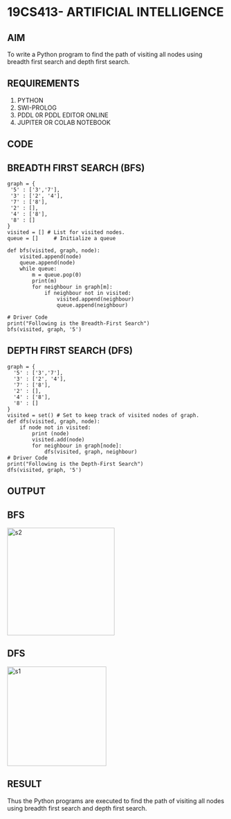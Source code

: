 # 19CS413- ARTIFICIAL INTELLIGENCE

## AIM
To write a Python program to find the path of visiting all nodes using breadth first search and depth first search.

## REQUIREMENTS 
1. PYTHON
2. SWI-PROLOG
3. PDDL 0R PDDL EDITOR ONLINE
4. JUPITER OR COLAB NOTEBOOK 

## CODE

## BREADTH FIRST SEARCH (BFS)

```
graph = {
 '5' : ['3','7'],
 '3' : ['2', '4'],
 '7' : ['8'],
 '2' : [],
 '4' : ['8'],
 '8' : []
}
visited = [] # List for visited nodes.
queue = []     # Initialize a queue

def bfs(visited, graph, node):
    visited.append(node)
    queue.append(node)
    while queue:
        m = queue.pop(0) 
        print(m) 
        for neighbour in graph[m]:
            if neighbour not in visited:
                visited.append(neighbour)
                queue.append(neighbour)

# Driver Code
print("Following is the Breadth-First Search")
bfs(visited, graph, '5')
```

## DEPTH FIRST SEARCH (DFS)

```
graph = {
  '5' : ['3','7'],
  '3' : ['2', '4'],
  '7' : ['8'],
  '2' : [],
  '4' : ['8'],
  '8' : []
}
visited = set() # Set to keep track of visited nodes of graph.
def dfs(visited, graph, node):
    if node not in visited:
        print (node)
        visited.add(node)
        for neighbour in graph[node]:
            dfs(visited, graph, neighbour)
# Driver Code
print("Following is the Depth-First Search")
dfs(visited, graph, '5')
```

## OUTPUT

## BFS

<img width="248" alt="s2" src="https://github.com/SmritiManikand/AI_Lab_2023-24/assets/113674204/f9b70b5e-2b63-4079-bfc4-84cd9da2541b">

## DFS

<img width="229" alt="s1" src="https://github.com/SmritiManikand/AI_Lab_2023-24/assets/113674204/9806fea1-b0d6-4d31-a434-3e64f3f71d53">

## RESULT
Thus the Python programs are executed to find the path of visiting all nodes using breadth first search and depth first search.
